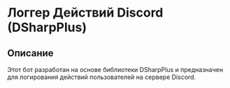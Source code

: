 # Логгер Действий Discord (DSharpPlus)

## Описание

Этот бот разработан на основе библиотеки DSharpPlus и предназначен для логирования действий пользователей на сервере Discord.


